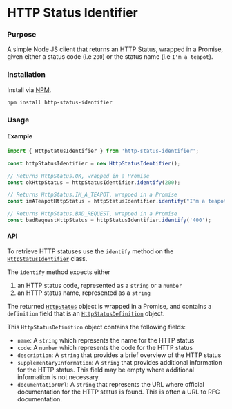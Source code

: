 # HTTP Status Identifier

### Purpose
A simple Node JS client that returns an HTTP Status, wrapped in a Promise, given either a status code (i.e `200`) or the status name (i.e `I'm a teapot`).

### Installation
Install via [NPM](https://www.npmjs.com/package/http-status-identifier).
```
npm install http-status-identifier
```

### Usage

#### Example
```javascript
import { HttpStatusIdentifier } from 'http-status-identifier';

const httpStatusIdentifier = new HttpStatusIdentifier();

// Returns HttpStatus.OK, wrapped in a Promise
const okHttpStatus = httpStatusIdentifier.identify(200);

// Returns HttpStatus.IM_A_TEAPOT, wrapped in a Promise
const imATeapotHttpStatus = httpStatusIdentifier.identify("I'm a teapot");

// Returns HttpStatus.BAD_REQUEST, wrapped in a Promise
const badRequestHttpStatus = httpStatusIdentifier.identify('400');
```

#### API
To retrieve HTTP statuses use the `identify` method on the  [`HttpStatusIdentifier`](https://github.com/jaebradley/http-status-code-definition-identifier/blob/master/src/services/HttpStatusIdentifier.js) class.

The `identify` method expects either
1. an HTTP status code, represented as a `string` or a `number`
2. an HTTP status name, represented as a `string`

The returned [`HttpStatus`](https://github.com/jaebradley/http-status-code-definition-identifier/blob/master/src/data/HttpStatus.js) object is wrapped in a Promise, and contains a `definition` field that is an [`HttpStatusDefinition`](https://github.com/jaebradley/http-status-code-definition-identifier/blob/master/src/data/HttpStatusDefinition.js) object.

This `HttpStatusDefinition` object contains the following fields:
* `name`: A `string` which represents the name for the HTTP status
* `code`: A `number` which represents the code for the HTTP status
* `description`: A `string` that provides a brief overview of the HTTP status
* `supplementaryInformation`: A `string` that provides additional information for the HTTP status. This field may be empty where additional information is not necessary.
* `documentationUrl`: A `string` that represents the URL where official documentation for the HTTP status is found. This is often a URL to RFC documentation.
